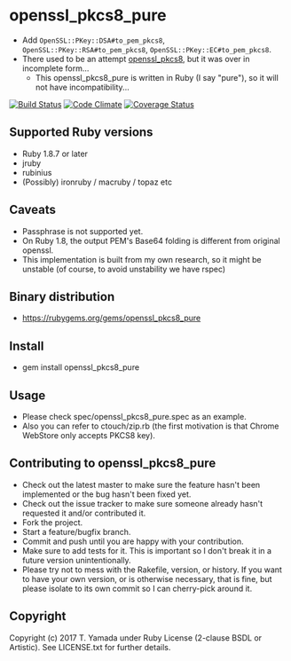 # openssl_pkcs8_pure
- Add `OpenSSL::PKey::DSA#to_pem_pkcs8`, `OpenSSL::PKey::RSA#to_pem_pkcs8`, `OpenSSL::PKey::EC#to_pem_pkcs8`.
- There used to be an attempt [openssl_pkcs8](https://github.com/twg/openssl_pkcs8), but it was over in incomplete form...
  - This openssl_pkcs8_pure is written in Ruby (I say "pure"), so it will not have incompatibility...

[![Build Status](https://travis-ci.org/cielavenir/openssl_pkcs8_pure.png)](https://travis-ci.org/cielavenir/openssl_pkcs8_pure) [![Code Climate](https://codeclimate.com/github/cielavenir/openssl_pkcs8_pure.png)](https://codeclimate.com/github/cielavenir/openssl_pkcs8_pure) [![Coverage Status](https://coveralls.io/repos/cielavenir/openssl_pkcs8_pure/badge.png)](https://coveralls.io/r/cielavenir/openssl_pkcs8_pure)

## Supported Ruby versions
* Ruby 1.8.7 or later
* jruby
* rubinius
* (Possibly) ironruby / macruby / topaz etc

## Caveats
* Passphrase is not supported yet.
* On Ruby 1.8, the output PEM's Base64 folding is different from original openssl.
* This implementation is built from my own research, so it might be unstable (of course, to avoid unstability we have rspec)

## Binary distribution
* https://rubygems.org/gems/openssl_pkcs8_pure

## Install
* gem install openssl_pkcs8_pure

## Usage
* Please check spec/openssl_pkcs8_pure.spec as an example.
* Also you can refer to ctouch/zip.rb (the first motivation is that Chrome WebStore only accepts PKCS8 key).

## Contributing to openssl_pkcs8_pure
* Check out the latest master to make sure the feature hasn't been implemented or the bug hasn't been fixed yet.
* Check out the issue tracker to make sure someone already hasn't requested it and/or contributed it.
* Fork the project.
* Start a feature/bugfix branch.
* Commit and push until you are happy with your contribution.
* Make sure to add tests for it. This is important so I don't break it in a future version unintentionally.
* Please try not to mess with the Rakefile, version, or history. If you want to have your own version, or is otherwise necessary, that is fine, but please isolate to its own commit so I can cherry-pick around it.

## Copyright
Copyright (c) 2017 T. Yamada under Ruby License (2-clause BSDL or Artistic).
See LICENSE.txt for further details.
